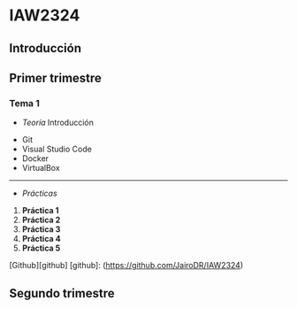 # IAW2324
## Introducción
## Primer trimestre
### Tema 1
* _Teoría_
Introducción
- Git
- Visual Studio Code
- Docker 
- VirtualBox

---

* _Prácticas_
1. **Práctica 1**
2. **Práctica 2**
3. **Práctica 3**
4. **Práctica 4**
5. **Práctica 5**

[Github][github]
[github]: (https://github.com/JairoDR/IAW2324)
## Segundo trimestre